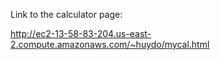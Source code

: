 Link to the calculator page: 

http://ec2-13-58-83-204.us-east-2.compute.amazonaws.com/~huydo/mycal.html


